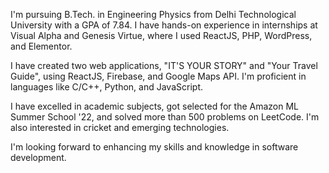 I'm pursuing B.Tech. in Engineering Physics from Delhi Technological University with a GPA of 7.84. I have hands-on experience in internships at Visual Alpha and Genesis Virtue, where I used ReactJS, PHP, WordPress, and Elementor.

I have created two web applications, "IT'S YOUR STORY" and "Your Travel Guide", using ReactJS, Firebase, and Google Maps API. I'm proficient in languages like C/C++, Python, and JavaScript.

I have excelled in academic subjects, got selected for the Amazon ML Summer School '22, and solved more than 500 problems on LeetCode. I'm also interested in cricket and emerging technologies.

I'm looking forward to enhancing my skills and knowledge in software development.
